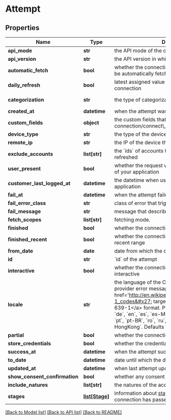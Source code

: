 # Attempt

## Properties
Name | Type | Description | Notes
------------ | ------------- | ------------- | -------------
**api_mode** | **str** | the API mode of the customer that queried the API. | 
**api_version** | **str** | the API version in which the attempt was created | 
**automatic_fetch** | **bool** | whether the connection related to the attempt can be automatically fetched | 
**daily_refresh** | **bool** | latest assigned value for &#x60;daily_refresh&#x60; in connection | 
**categorization** | **str** | the type of categorization applied. | [default to 'personal']
**created_at** | **datetime** | when the attempt was made | 
**custom_fields** | **object** | the custom fields that had been sent when creating connection/connect\\_session/oauth\\_provider | 
**device_type** | **str** | the type of the device that created the attempt. | 
**remote_ip** | **str** | the IP of the device that created the attempt | 
**exclude_accounts** | **list[str]** | the &#x60;ids&#x60; of accounts that do not need to be refreshed | 
**user_present** | **bool** | whether the request was initiated by the end-user of your application | 
**customer_last_logged_at** | **datetime** | the datetime when user was last active in your application | 
**fail_at** | **datetime** | when the attempt failed to finish | 
**fail_error_class** | **str** | class of error that triggered the fail for attempt | 
**fail_message** | **str** | message that describes the error class | 
**fetch_scopes** | **list[str]** | fetching mode. | 
**finished** | **bool** | whether the connection had finished fetching | 
**finished_recent** | **bool** | whether the connection had finished data for recent range | 
**from_date** | **date** | date from which the data had been fetched | 
**id** | **str** | &#x60;id&#x60; of the attempt | 
**interactive** | **bool** | whether the connection related to the attempt is interactive | 
**locale** | **str** | the language of the Connect widget or/and provider error message in the &lt;a href&#x3D;&#x27;http://en.wikipedia.org/wiki/List_of_ISO_639-1_codes&#x27; target&#x3D;\&quot;_blank\&quot;&gt;ISO 639-1&lt;/a&gt; format. Possible values are: &#x60;bg&#x60;, &#x60;cz&#x60;, &#x60;de&#x60;, &#x60;en&#x60;, &#x60;es&#x60;, &#x60;es-MX&#x60;, &#x60;fr&#x60;, &#x60;he&#x60;, &#x60;hu&#x60;, &#x60;it&#x60;, &#x60;nl&#x60;, &#x60;pl&#x60;, &#x60;pt&#x60;, &#x60;pt-BR&#x60;, &#x60;ro&#x60;, &#x60;ru&#x60;, &#x60;sk&#x60;, &#x60;tr&#x60;, &#x60;uk&#x60;, &#x60;zh-HongKong&#x60;. Defaults to &#x60;en&#x60; | 
**partial** | **bool** | whether the connection was partially fetched | 
**store_credentials** | **bool** | whether the credentials were stored on our side | 
**success_at** | **datetime** | when the attempt succeeded and finished | 
**to_date** | **datetime** | date until which the data has been fetched | 
**updated_at** | **datetime** | when last attempt update occurred | 
**show_consent_confirmation** | **bool** | whether any consent was given for this connection | 
**include_natures** | **list[str]** | the natures of the accounts that need to be fetched | 
**stages** | [**list[Stage]**](Stage.md) | information about [stages](#attempts-stages) through which the connection has passed | 

[[Back to Model list]](../README.md#documentation-for-models) [[Back to API list]](../README.md#documentation-for-api-endpoints) [[Back to README]](../README.md)


